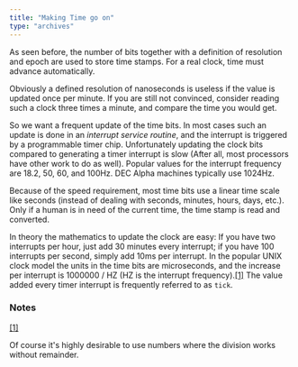 ```yaml
---
title: "Making Time go on"
type: "archives"
--- 
```


As seen before, the number of bits together with a definition of resolution and epoch are used to store time stamps. For a real clock, time must advance automatically.

Obviously a defined resolution of nanoseconds is useless if the value is updated once per minute. If you are still not convinced, consider reading such a clock three times a minute, and compare the time you would get.

So we want a frequent update of the time bits. In most cases such an update is done in an _interrupt service routine_, and the interrupt is triggered by a programmable timer chip. Unfortunately updating the clock bits compared to generating a timer interrupt is slow (After all, most processors have other work to do as well). Popular values for the interrupt frequency are 18.2, 50, 60, and 100Hz. DEC Alpha machines typically use 1024Hz.

Because of the speed requirement, most time bits use a linear time scale like seconds (instead of dealing with seconds, minutes, hours, days, etc.). Only if a human is in need of the current time, the time stamp is read and converted.

In theory the mathematics to update the clock are easy: If you have two interrupts per hour, just add 30 minutes every interrupt; if you have 100 interrupts per second, simply add 10ms per interrupt. In the popular UNIX clock model the units in the time bits are microseconds, and the increase per interrupt is 1000000 / HZ (HZ is the interrupt frequency).[<span class="footnote">[1]</span>](NTP-s-sw-clocks-tick.htm#FTN.AEN1130) The value added every timer interrupt is frequently referred to as `tick`.

### Notes

[<span class="footnote">[1]</span>](NTP-s-sw-clocks-tick.htm#AEN1130)</td>

Of course it's highly desirable to use numbers where the division works without remainder.